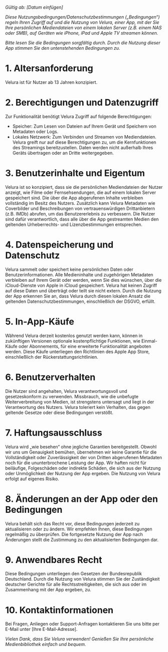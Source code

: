 *Gültig ab: [Datum einfügen]*

*Diese Nutzungsbedingungen/Datenschutzbestimmungen („Bedingungen“) regeln Ihren Zugriff auf und die Nutzung von Velura, einer App, mit der Sie Ihre persönlichen Mediendateien von einem lokalen Server (z.B. einem NAS oder SMB), auf Geräten wie iPhone, iPad und Apple TV streamen können.*

*Bitte lesen Sie die Bedingungen sorgfältig durch. Durch die Nutzung dieser App stimmen Sie den untenstehenden Bedingungen zu.*

# 1. Altersanforderung
Velura ist für Nutzer ab 13 Jahren konzipiert.

# 2. Berechtigungen und Datenzugriff
Zur Funktionalität benötigt Velura Zugriff auf folgende Berechtigungen:
- Speicher: Zum Lesen von Dateien auf Ihrem Gerät und Speichern von Metadaten oder Logs.
- Lokales Netzwerk: Zum Verbinden und Streamen von Mediendateien.
Velura greift nur auf diese Berechtigungen zu, um die Kernfunktionen des Streamings bereitzustellen. Daten werden nicht außerhalb Ihres Geräts übertragen oder an Dritte weitergegeben.

# 3. Benutzerinhalte und Eigentum
Velura ist so konzipiert, dass sie die persönlichen Mediendateien der Nutzer anzeigt, wie Filme oder Fernsehsendungen, die auf einem lokalen Server gespeichert sind. Die über die App abgerufenen Inhalte verbleiben vollständig im Besitz des Nutzers.
Zusätzlich kann Velura Metadaten wie Coverbilder und Beschreibungen von vertrauenswürdigen Drittanbietern (z.B. IMDb) abrufen, um das Benutzererlebnis zu verbessern. Die Nutzer sind dafür verantwortlich, dass alle über die App gestreamten Medien den geltenden Urheberrechts- und Lizenzbestimmungen entsprechen.

# 4. Datenspeicherung und Datenschutz
Velura sammelt oder speichert keine persönlichen Daten oder Benutzerinformationen. Alle Medieninhalte und zugehörigen Metadaten verbleiben auf Ihrem Gerät oder werden, wenn Sie dies wünschen, über die iCloud-Dienste von Apple in iCloud gespeichert.
Velura hat keinen Zugriff auf diese Daten und überträgt oder teilt sie nicht extern. Durch die Nutzung der App erkennen Sie an, dass Velura durch diesen lokalen Ansatz die geltenden Datenschutzbestimmungen, einschließlich der DSGVO, erfüllt.

# 5. In-App-Käufe
Während Velura derzeit kostenlos genutzt werden kann, können in zukünftigen Versionen optionale kostenpflichtige Funktionen, wie Einmal-Käufe oder Abonnements, für eine erweiterte Funktionalität angeboten werden. Diese Käufe unterliegen den Richtlinien des Apple App Store, einschließlich der Rückerstattungsrichtlinien.

# 6. Benutzerverhalten
Die Nutzer sind angehalten, Velura verantwortungsvoll und gesetzeskonform zu verwenden. Missbrauch, wie die unbefugte Weiterverbreitung von Medien, ist strengstens untersagt und liegt in der Verantwortung des Nutzers. Velura toleriert kein Verhalten, das gegen geltende Gesetze oder diese Bedingungen verstößt.

# 7. Haftungsausschluss
Velura wird „wie besehen“ ohne jegliche Garantien bereitgestellt. Obwohl wir uns um Genauigkeit bemühen, übernehmen wir keine Garantie für die Vollständigkeit oder Zuverlässigkeit der von Dritten abgerufenen Metadaten noch für die ununterbrochene Leistung der App.
Wir haften nicht für beiläufige, Folgeschäden oder indirekte Schäden, die sich aus der Nutzung oder Unmöglichkeit der Nutzung der App ergeben. Die Nutzung von Velura erfolgt auf eigenes Risiko.

# 8. Änderungen an der App oder den Bedingungen
Velura behält sich das Recht vor, diese Bedingungen jederzeit zu aktualisieren oder zu ändern. Wir empfehlen Ihnen, diese Bedingungen regelmäßig zu überprüfen. Die fortgesetzte Nutzung der App nach Änderungen stellt die Zustimmung zu den aktualisierten Bedingungen dar.

# 9. Anwendbares Recht
Diese Bedingungen unterliegen den Gesetzen der Bundesrepublik Deutschland. Durch die Nutzung von Velura stimmen Sie der Zuständigkeit deutscher Gerichte für alle Rechtsstreitigkeiten, die sich aus oder im Zusammenhang mit der App ergeben, zu.

# 10. Kontaktinformationen
Bei Fragen, Anliegen oder Support-Anfragen kontaktieren Sie uns bitte per E-Mail unter [Ihre E-Mail-Adresse].

*Vielen Dank, dass Sie Velura verwenden! Genießen Sie Ihre persönliche Medienbibliothek einfach und bequem.*
